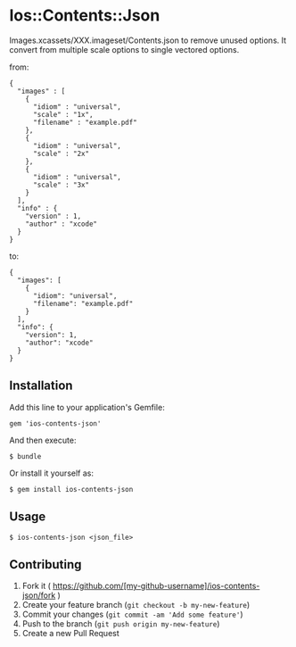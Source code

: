 # Ios::Contents::Json

Images.xcassets/XXX.imageset/Contents.json to remove unused options.
It convert from multiple scale options to single vectored options.

from:

    {
      "images" : [
        {
          "idiom" : "universal",
          "scale" : "1x",
          "filename" : "example.pdf"
        },
        {
          "idiom" : "universal",
          "scale" : "2x"
        },
        {
          "idiom" : "universal",
          "scale" : "3x"
        }
      ],
      "info" : {
        "version" : 1,
        "author" : "xcode"
      }
    }

to:

    {
      "images": [
        {
          "idiom": "universal",
          "filename": "example.pdf"
        }
      ],
      "info": {
        "version": 1,
        "author": "xcode"
      }
    }

## Installation

Add this line to your application's Gemfile:

    gem 'ios-contents-json'

And then execute:

    $ bundle

Or install it yourself as:

    $ gem install ios-contents-json

## Usage

    $ ios-contents-json <json_file>

## Contributing

1. Fork it ( https://github.com/[my-github-username]/ios-contents-json/fork )
2. Create your feature branch (`git checkout -b my-new-feature`)
3. Commit your changes (`git commit -am 'Add some feature'`)
4. Push to the branch (`git push origin my-new-feature`)
5. Create a new Pull Request
